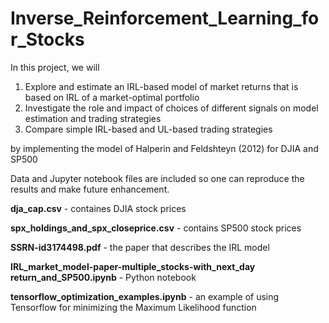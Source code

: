 # Inverse_Reinforcement_Learning_for_Stocks
In this project, we will

1. Explore and estimate an IRL-based model of market returns that is based on IRL of a market-optimal portfolio
2. Investigate the role and impact of choices of different signals on model estimation and trading strategies
3. Compare simple IRL-based and UL-based trading strategies

by implementing the model of Halperin and Feldshteyn (2012) for DJIA and SP500

Data and Jupyter notebook files are included so one can reproduce the results and make future enhancement.

**dja_cap.csv** - containes DJIA stock prices

**spx_holdings_and_spx_closeprice.csv** - contains SP500 stock prices

**SSRN-id3174498.pdf​** - the paper that describes the IRL model

**IRL_market_model-paper-multiple_stocks-with_next_day return_and_SP500.ipynb** - Python notebook

**tensorflow_optimization_examples.ipynb** - an example of using Tensorflow for minimizing the Maximum Likelihood function

